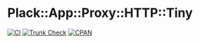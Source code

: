# Plack::App::Proxy::HTTP::Tiny

[![CI](https://github.com/dex4er/perl-Plack-App-Proxy-Backend-HTTP-Tiny/actions/workflows/ci.yaml/badge.svg)](https://github.com/dex4er/perl-Plack-App-Proxy-Backend-HTTP-Tiny/actions/workflows/ci.yaml)
[![Trunk Check](https://github.com/dex4er/perl-Plack-App-Proxy-Backend-HTTP-Tiny/actions/workflows/trunk.yaml/badge.svg)](https://github.com/dex4er/perl-Plack-App-Proxy-Backend-HTTP-Tiny/actions/workflows/trunk.yaml)
[![CPAN](https://img.shields.io/cpan/v/Plack-App-Proxy-Backend-HTTP-Tiny)](https://metacpan.org/dist/Plack-App-Proxy-Backend-HTTP-Tiny)


